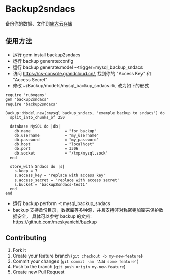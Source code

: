 # Backup2sndacs

备份你的数据、文件到[盛大云存储](http://www.grandcloud.cn/product/ecs)

## 使用方法

* 运行 gem install backup2sndacs
* 运行 backup generate:config
* 运行 backup generate:model --trigger=mysql_backup_sndacs
* 访问 https://cs-console.grandcloud.cn/, 找到你的 "Access Key" 和 "Access Secret"
* 修改 ~/Backup/models/mysql_backup_sndacs.rb, 改为如下的形式

```
require 'rubygems'
gem 'backup2sndacs'
require 'backup2sndacs'

Backup::Model.new(:mysql_backup_sndacs, 'example backup to sndacs') do
  split_into_chunks_of 250

  database MySQL do |db|
    db.name               = "for_backup"
    db.username           = "my_username"
    db.password           = "my_password"
    db.host               = "localhost"
    db.port               = 3306
    db.socket             = "/tmp/mysql.sock"
  end

  store_with Sndacs do |s|
    s.keep = 7
    s.access_key = 'replace with access key'
    s.access_secret = 'replace with access secret'
    s.bucket = 'backup2sndacs-test1'
  end
end
```

* 运行 backup perform -t mysql_backup_sndacs
* backup 支持备份目录，数据库等多种源，并且支持非对称密钥加密来保护数据安全，
   具体可以参考 backup 的文档: https://github.com/meskyanichi/backup

## Contributing

1. Fork it
2. Create your feature branch (`git checkout -b my-new-feature`)
3. Commit your changes (`git commit -am 'Add some feature'`)
4. Push to the branch (`git push origin my-new-feature`)
5. Create new Pull Request
